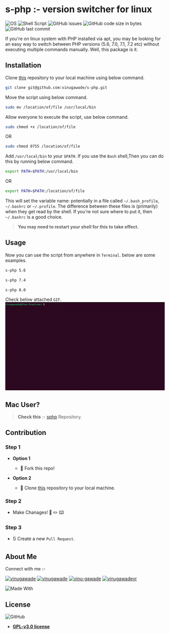 # s-php :- version switcher for linux

![OS](https://img.shields.io/badge/Linux-white?style=flat-square&logo=linux&logoColor=black)
![Shell Script](https://img.shields.io/badge/Shell_Script-121011?style=flat-square&logo=gnu-bash&logoColor=white)
![GitHub issues](https://img.shields.io/github/issues/vinugawade/s-php?style=flat-square)
![GitHub code size in bytes](https://img.shields.io/github/languages/code-size/vinugawade/s-php?style=flat-square)
![GitHub last commit](https://img.shields.io/github/last-commit/vinugawade/s-php?style=flat-square)

If you're on linux system with PHP installed via apt, you may be looking for an easy way to switch between PHP versions (5.6, 7.0, 7.1, 7.2 etc) without executing multiple commands manually. Well, this package is it.

## Installation

Clone [this](https://github.com/vinugawade/s-php) repository to your local machine using below command.

```bash
git clone git@github.com:vinugawade/s-php.git
```

Move the script using below command.

```bash
sudo mv /location/of/file /usr/local/bin
```

Allow everyone to execute the script, use below command.

```bash
sudo chmod +x /location/of/file
```

OR

```bash
sudo chmod 0755 /location/of/file
```

Add `/usr/local/bin` to your `$PATH`. If you use the `Bash` shell,Then you can do this by running below command.

```bash
export PATH=$PATH:/usr/local/bin
```

OR

```bash
export PATH=$PATH:/location/of/file
```

This will set the variable name: potentially in a file called `~/.bash_profile`, `~/.bashrc` or `~/.profile`. The difference between these files is (primarily) when they get read by the shell. If you're not sure where to put it, then `~/.bashrc` is a good choice.

> **You may need to restart your shell for this to take effect.**

## Usage

Now you can use the script from anywhere in `Terminal`. below are some examples.

```bash
s-php 5.6
```

```bash
s-php 7.4
```

```bash
s-php 8.0
```

Check below attached `GIF`.
![Run s-php script](https://raw.githubusercontent.com/vinugawade/s-php/6912ab50d5d582dcb7025a75f102d59ddc27a792/docs/Use_of_script.gif)

## Mac User?

> **Check this** :- [sphp](https://github.com/jschaedl/sphp-osx) Repository.

## Contribution

### Step 1

- **Option 1**
  - 🍴 Fork this repo!

- **Option 2**
  - 👯 Clone [this](https://github.com/vinugawade/s-php) repository to your local machine.

### Step 2

- Make Chanages! 🔨 ✏️ ⌨️

### Step 3

- 🔃 Create a new `Pull Request`.

## About Me

Connect with me :-
<p align="left">
<a href="https://github.com/vinugawade" target="_blank"><img src="https://cdn.jsdelivr.net/npm/simple-icons@3.0.1/icons/github.svg" alt="vinugawade" height="30" width="40" /></a>
<a href="https://twitter.com/vinugawade" target="_blank"><img src="https://raw.githubusercontent.com/rahuldkjain/github-profile-readme-generator/master/src/images/icons/Social/twitter.svg" alt="vinugawade" height="30" width="40" /></a>
<a href="https://linkedin.com/in/vinu-gawade" target="_blank"><img src="https://raw.githubusercontent.com/rahuldkjain/github-profile-readme-generator/master/src/images/icons/Social/linked-in-alt.svg" alt="vinu-gawade" height="30" width="40" /></a>
<a href="https://instagram.com/vinugawadevr" target="_blank"><img src="https://raw.githubusercontent.com/rahuldkjain/github-profile-readme-generator/master/src/images/icons/Social/instagram.svg" alt="vinugawadevr" height="30" width="40" /></a>
</p>

![Made With](https://ForTheBadge.com/images/badges/built-with-love.svg)

## License

![GitHub](https://img.shields.io/github/license/vinugawade/s-php?style=flat-square)

- **[GPL-v3.0 license](https://github.com/vinugawade/s-php/blob/d13064c2107ec20389916fbb755788c1cf9e09ff/LICENSE)**
